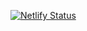 [![Netlify Status](https://api.netlify.com/api/v1/badges/81d583fe-7b08-4c05-9994-b10112c0912a/deploy-status)](https://app.netlify.com/sites/posc6013/deploys)
